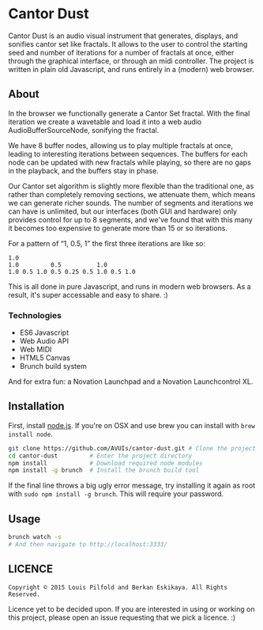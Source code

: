 Cantor Dust
===========

Cantor Dust is an audio visual instrument that generates, displays, and
sonifies cantor set like fractals. It allows to the user to control the
starting seed and number of iterations for a number of fractals at once, either
through the graphical interface, or through an midi controller. The project is
written in plain old Javascript, and runs entirely in a (modern) web browser.

## About

In the browser we functionally generate a Cantor Set fractal. With the final
iteration we create a wavetable and load it into a web audio
AudioBufferSourceNode, sonifying the fractal.

We have 8 buffer nodes, allowing us to play multiple fractals at once, leading
to interesting iterations between sequences. The buffers for each node can be
updated with new fractals while playing, so there are no gaps in the playback,
and the buffers stay in phase.

Our Cantor set algorithm is slightly more flexible than the traditional one, as
rather than completely removing sections, we attenuate them, which means we can
generate richer sounds. The number of segments and iterations we can have is
unlimited, but our interfaces (both GUI and hardware) only provides control for
up to 8 segments, and we've found that with this many it becomes too expensive
to generate more than 15 or so iterations.

For a pattern of “1, 0.5, 1” the first three iterations are like so:

```
1.0
1.0         0.5          1.0
1.0 0.5 1.0 0.5 0.25 0.5 1.0 0.5 1.0
```

This is all done in pure Javascript, and runs in modern web browsers. As a
result, it's super accessable and easy to share. :)


### Technologies

* ES6 Javascript
* Web Audio API
* Web MIDI
* HTML5 Canvas
* Brunch build system

And for extra fun: a Novation Launchpad and a Novation Launchcontrol XL.


## Installation

First, install [node.js](https://nodejs.org/). If you're on OSX and use brew
you can install with `brew install node`.

```sh
git clone https://github.com/AVUIs/cantor-dust.git # Clone the project
cd cantor-dust         # Enter the project directory
npm install            # Download required node modules
npm install -g brunch  # Install the brunch build tool
```

If the final line throws a big ugly error message, try installing it again
as root with `sudo npm install -g brunch`. This will require your password.


## Usage

```sh
brunch watch -s
# And then navigate to http://localhost:3333/
```

## LICENCE

```
Copyright © 2015 Louis Pilfold and Berkan Eskikaya. All Rights Reserved.
```

Licence yet to be decided upon. If you are interested in using or working on
this project, please open an issue requesting that we pick a licence. :)
